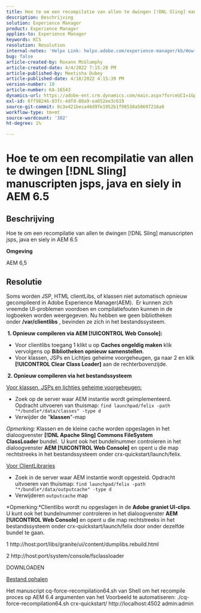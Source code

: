```yaml
---
title: Hoe te om een recompilatie van allen te dwingen [!DNL Sling] manuscripten jsps, java en siely in AEM 6.5
description: Beschrijving
solution: Experience Manager
product: Experience Manager
applies-to: Experience Manager
keywords: KCS
resolution: Resolution
internal-notes: 'Helpx Link: helpx.adobe.com/experience-manager/kb/How-to-force-a-recompilation-of-all-Sling-scripts-jsps-java-sightly-on-AEM-6-4.html'
bug: false
article-created-by: Roxann McGlumphy
article-created-date: 4/4/2022 7:15:28 PM
article-published-by: Meetisha Dubey
article-published-date: 4/18/2022 4:15:39 PM
version-number: 10
article-number: KA-16543
dynamics-url: https://adobe-ent.crm.dynamics.com/main.aspx?forceUCI=1&pagetype=entityrecord&etn=knowledgearticle&id=954b3a93-4bb4-ec11-983f-000d3a5d0bca
exl-id: 6ff98246-03fc-4dfd-80a9-ea652ee3c619
source-git-commit: 0c3e421beca46d9fe1952b1f98538a50697216a0
workflow-type: tm+mt
source-wordcount: '302'
ht-degree: 1%

---
```


# Hoe te om een recompilatie van allen te dwingen [!DNL Sling] manuscripten jsps, java en siely in AEM 6.5

## Beschrijving


Hoe te om een recompilatie van allen te dwingen [!DNL Sling] manuscripten jsps, java en siely in AEM 6.5

<b>Omgeving</b>

AEM 6,5


## Resolutie


Soms worden JSP, HTML clientLibs, of klassen niet automatisch opnieuw gecompileerd in Adobe Experience Manager(AEM).  Er kunnen zich vreemde UI-problemen voordoen en compilatiefouten kunnen in de logboeken worden weergegeven. Nu hebben we geen bibliotheken onder <b>/var/clientlibs</b> , bevinden ze zich in het bestandssysteem.

<b> 1. Opnieuw compileren via AEM [!UICONTROL Web Console]:</b>

- Voor clientlibs toegang 1 klikt u op <b>Caches ongeldig maken</b> klik vervolgens op <b>Bibliotheken opnieuw samenstellen</b>.
- Voor klassen, JSPs en Lichtjes geheime voorgeheugen, ga naar 2 en klik <b>[!UICONTROL Clear Class Loader]</b> aan de rechterbovenzijde.


<b> 2. Opnieuw compileren via het bestandssysteem</b>

<u>Voor klassen, JSPs en lichtjes geheime voorgeheugen:</u>

- Zoek op de server waar AEM instantie wordt geïmplementeerd. Opdracht uitvoeren van thuismap: `find launchpad/felix -path "*/bundle*/data/classes" -type d`
- Verwijder de &quot;<b>klassen</b>&quot;-map


*Opmerking:* Klassen en de kleine cache worden opgeslagen in het dialoogvenster <b>[!DNL Apache Sling] Commons FileSystem ClassLoader</b> bundel.  U kunt ook het bundelnummer controleren in het dialoogvenster <b>AEM [!UICONTROL Web Console]</b> en opent u die map rechtstreeks in het bestandssysteem onder crx-quickstart/launch/felix.



<u>Voor ClientLibraries</u>

- Zoek in de server waar AEM instantie wordt opgesteld. Opdracht uitvoeren van thuismap: `find launchpad/felix -path "*/bundle*/data/outputcache" -type d `
- Verwijderen `outputcache` map


*Opmerking:*Clientlibs wordt nu opgeslagen in de <b>Adobe graniet UI-clips</b>.  U kunt ook het bundelnummer controleren in het dialoogvenster <b>AEM [!UICONTROL Web Console]</b> en opent u die map rechtstreeks in het bestandssysteem onder crx-quickstart/launch/felix door onder dezelfde bundel te gaan.



1 http://host:port/libs/granite/ui/content/dumplibs.rebuild.html

2 http://host:port/system/console/fsclassloader





DOWNLOADEN

[Bestand ophalen](https://helpx.adobe.com/content/dam/help/en/experience-manager/kb/How-to-force-a-recompilation-of-all-Sling-scripts-jsps-java-sightly-on-AEM-6-4/_jcr_content/main-pars/download_section/download-1/cq-force-recompilation64.zip "cq-force-recompilation64.zip")

Het manuscript cq-force-recompilation64.sh van Shell om het recompile proces op AEM 6.4 argumenten van het Voorbeeld te automatiseren: ./cq-force-recompilation64.sh crx-quickstart/ http://localhost:4502 admin:admin
